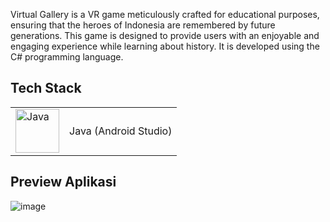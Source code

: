 Virtual Gallery is a VR game meticulously crafted for educational purposes, ensuring that the heroes of Indonesia are remembered by future generations. This game is designed to provide users with an enjoyable and engaging experience while learning about history. It is developed using the C# programming language.
##  **Tech Stack**
<table>
  <tr>
    <!-- Kolom untuk gambar dan teks Java -->
    <td>
      <img src="https://github.com/Damaramon/Arpet-Feeder/assets/128273587/3ab87199-09d9-4c91-abed-f122c3c1a9aa" alt="Java" style="width: 70px; vertical-align: middle;">
    </td>
    <td>
      Java (Android Studio)
    </td>
  </tr>

</table>


##  **Preview Aplikasi**
![image](https://github.com/Damaramon/Project_Virtual_Gallery/assets/128273587/760b8032-ec36-4928-b142-f9ee77cfda8c)



